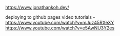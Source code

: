 https://www.jonathankoh.dev/

deploying to github pages video tutorials - 
https://www.youtube.com/watch?v=mJuz45RXeXY
https://www.youtube.com/watch?v=e5AwNU3Y2es

